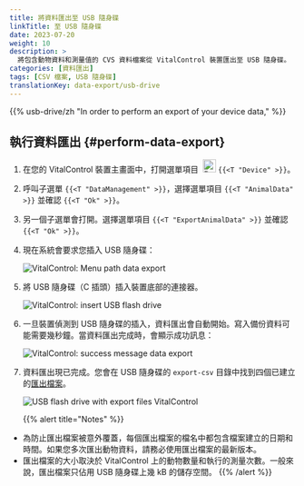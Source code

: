 ```yaml
---
title: 將資料匯出至 USB 隨身碟
linkTitle: 至 USB 隨身碟
date: 2023-07-20
weight: 10
description: >
  將包含動物資料和測量值的 CVS 資料檔案從 VitalControl 裝置匯出至 USB 隨身碟。
categories: [資料匯出]
tags: [CSV 檔案, USB 隨身碟]
translationKey: data-export/usb-drive
---
```

{{% usb-drive/zh "In order to perform an export of your device data," %}}

## 執行資料匯出 {#perform-data-export}

1. 在您的 VitalControl 裝置主畫面中，打開選單項目 &nbsp;<img src="/icons/device.svg" width="23" align="bottom" alt="Device" /> `{{<T "Device" >}}`。

2. 呼叫子選單 `{{<T "DataManagement" >}}`，選擇選單項目 `{{<T "AnimalData" >}}` 並確認 `{{<T "Ok" >}}`。

3. 另一個子選單會打開。選擇選單項目 `{{<T "ExportAnimalData" >}}` 並確認 `{{<T "Ok" >}}`。

4. 現在系統會要求您插入 USB 隨身碟：

   ![VitalControl: Menu path data export](../images/data-export.png "Invoke data export")

5. 將 USB 隨身碟（C 插頭）插入裝置底部的連接器。

   ![VitalControl: insert USB flash drive](/images/firmware/update/plug-in-dual-usb-stick.svg "Insert USB flash drive")

6. 一旦裝置偵測到 USB 隨身碟的插入，資料匯出會自動開始。寫入備份資料可能需要幾秒鐘。當資料匯出完成時，會顯示成功訊息：

   ![VitalControl: success message data export](../images/success-data-export.png "Success data export")

7. 資料匯出現已完成。您會在 USB 隨身碟的 `export-csv` 目錄中找到四個已建立的[匯出檔案](../export-files/)。

   ![USB flash drive with export files VitalControl](../images/export-files.png "Export files on USB flash drive")

   {{% alert title="Notes" %}}
  - 為防止匯出檔案被意外覆蓋，每個匯出檔案的檔名中都包含檔案建立的日期和時間。如果您多次匯出動物資料，請務必使用匯出檔案的最新版本。
  - 匯出檔案的大小取決於 VitalControl 上的動物數量和執行的測量次數。一般來說，匯出檔案只佔用 USB 隨身碟上幾 kB 的儲存空間。
   {{% /alert %}}
